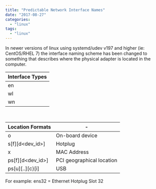 ```yaml
---
title: "Predictable Network Interface Names"
date: "2017-08-27"
categories: 
  - "linux"
tags: 
  - "linux"
---
```


In newer versions of linux using systemd/udev v197 and higher (ie: CentOS/RHEL 7) the interface naming scheme has been changed to something that describes where the physical adapter is located in the computer.

| Interface Types |
| --- |
| en | Ethernet |
| wl | Wireless LAN (WLAN) |
| wn | Wireless Wide Area Network (WWAN) |

 

| Location Formats | - |
| --- | - |
| o<index> | On-board device |
| s<slot>\[f<function>\]\[d<dev\_id>\] | Hotplug |
| x<mac> | MAC Address |
| p<bus>s<slot>\[f<function>\]\[d<dev\_id>\] | PCI geographical location |
| p<bus>s<slot>\[u<port>\]\[..\]\[c<config>}\[i<interface>\] | USB |

For example: ens32 = Ethernet Hotplug Slot 32
